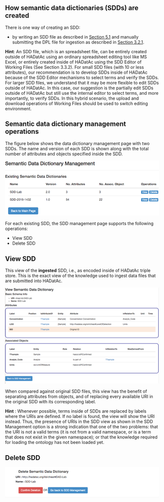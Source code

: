 ## How semantic data dictionaries (SDDs) are created

There is one way of creating an SDD: 

* by writing an SDD file as described in [Section 5.1](https://github.com/paulopinheiro1234/hadatac/wiki/5.1.-Deployment-Specification-(DPL)) and manually submitting the DPL file for ingestion as described in [Section 3.2.1]( https://github.com/paulopinheiro1234/hadatac/wiki/3.2.-Manage-Data-File-Ingestion#321-manual-submission-of-data-file-for-ingestion). 

__Hint__: An SDD file, which is an spreadsheet file, can be entirely created outside of HADatAc using an ordinary spreadsheet editing tool like MS Excel, or entirely created inside of HADatAc using the SDD Editor of Working Files (See Section 3.3.2). For small SDD files (with 10 or less attributes), our recommendation is to develop SDDs inside of HADatAc because of the SDD Editor mechanisms to select terms and verify the SDDs. For larger SDD files, we understand that it may be more flexible to edit SDDs outside of HADatAc. In this case, our suggestion is the partially edit SDDs outside of HADatAc but still use the internal editor to select terms, and more importantly, to verify SDDs. In this hybrid scenario, the upload and download operations of Working Files should be used to switch editing environment.   

## Semantic data dictionary management operations

The figure below shows the data dictionary management page with two SDDs.  The name and version of each SDD is shown along with the total number of attributes and objects specified inside the SDD. 

![](https://raw.githubusercontent.com/paulopinheiro1234/hadatac-screenshots/master/Sec3/SDDManagement001.png)

For each existing SDD, the SDD management page supports the following operations:

* View SDD
* Delete SDD

## View SDD

This view of the __ingested__ SDD, i.e., as encoded inside of HADatAc triple store. This is the exact view of the knowledge used to ingest data files that are submitted into HADatAc.  

![](https://raw.githubusercontent.com/paulopinheiro1234/hadatac-screenshots/master/Sec3/SDDManagement002.png)

When compared against original SDD files, this view has the benefit of separating attributes from objects, and of replacing every available URI in the original SDD with its corresponding label.

__Hint__ : Whenever possible, terms inside of SDDs are replaced by labels where the URIs are defined. If no label is found, the view will show the URI instead. Thus, the presence of URIs in the SDD view as shown in the SDD Management option is a strong indication that one of the two problems: that the URI is not a valid terms (it is not from a valid namespace, or is a term that does not exist in the given namespace); or that the knowledge required for loading the ontology has not been loaded yet.

## Delete SDD

![](https://raw.githubusercontent.com/paulopinheiro1234/hadatac-screenshots/master/Sec3/SDDManagement003.png)



